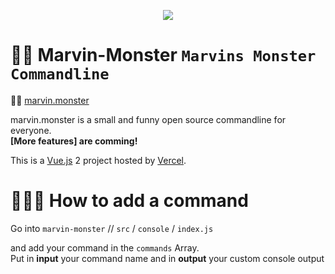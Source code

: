 <p align="center"><a href="https://marvin.monster" target="_blank">
<img src="https://i.imgur.com/yi9xl4X.png">
</a></p>

# 🤵🏻 Marvin-Monster `Marvins Monster Commandline`

👨‍💻 [marvin.monster](https://marvin.monster)

marvin.monster is a small and funny open source commandline for everyone.
<br/>
<strong>[More features] are comming!</strong>

This is a [Vue.js](https://vuejs.org/) 2 project hosted by [Vercel](https://vercel.com/).

# 👨🏼‍🦯 How to add a command
Go into ```marvin-monster``` // ```src``` / ```console``` / ```index.js```

and add your command in the `commands` Array. 
<br/>
Put in <strong>input</strong> your command name and in <strong>output</strong> your custom console output
